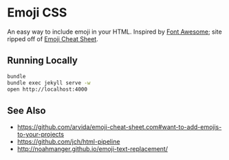 # Emoji CSS

An easy way to include emoji in your HTML. Inspired by [Font Awesome](http://fortawesome.github.io/Font-Awesome/); site ripped off of [Emoji Cheat Sheet](http://www.emoji-cheat-sheet.com/).

## Running Locally

```bash
bundle
bundle exec jekyll serve -w
open http://localhost:4000
```

## See Also

* https://github.com/arvida/emoji-cheat-sheet.com#want-to-add-emojis-to-your-projects
* https://github.com/jch/html-pipeline
* http://noahmanger.github.io/emoji-text-replacement/
